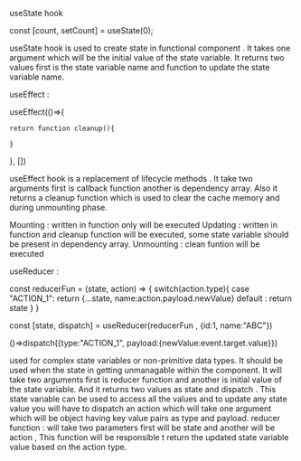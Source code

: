 useState hook 

const [count, setCount] = useState(0);

useState hook is used to create state in functional component . It takes one argument which will be the initial value of the state variable. It returns two values first is the state variable name and function to update the state variable name.



useEffect : 
 
useEffect(()=>{
	
	return function cleanup(){

	}

}, [])

useEffect hook is a replacement of lifecycle methods . It take two arguments first is callback function another is dependency array. Also it returns a cleanup function which is used to clear the cache memory and during unmounting phase. 


Mounting : written in function only will be executed
Updating : written in function and cleanup function will be executed, some state variable should be present in dependency array.
Unmounting : clean funtion will be executed



useReducer : 

const reducerFun = (state, action) => {
	switch(action.type){
		case "ACTION_1":
			return {...state, name:action.payload.newValue}
		default :
			return state
	}
}

const [state, dispatch] =  useReducer(reducerFun , {id:1, name:"ABC"})

()=>dispatch({type:"ACTION_1", payload:{newValue:event.target.value}})

used for complex state variables or non-primitive data types. It should be used when the state in getting unmanagable within the component.
It will take two arguments first is reducer function and another is  initial value of the state variable.
And it returns two values as state and dispatch . This state variable can be used to access all the values and to update any state value you will have to dispatch an action which will take one argument which will be object having key value pairs as type and payload. 
reducer function : will take two parameters first will be state and another will be action , This function will be responsible t return the updated state variable value based on the action type.
